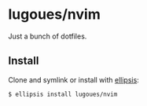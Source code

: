 # lugoues/nvim
Just a bunch of dotfiles.

## Install
Clone and symlink or install with [ellipsis][ellipsis]:

```
$ ellipsis install lugoues/nvim
```

[ellipsis]: http://ellipsis.sh
